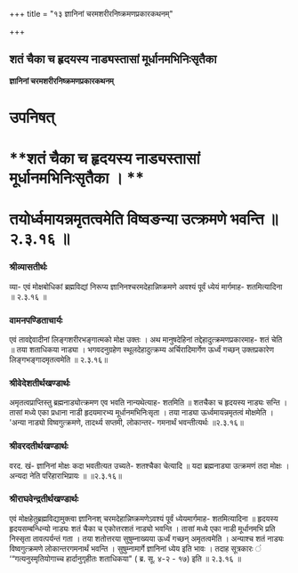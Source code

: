 +++
title = "१३ ज्ञानिनां चरमशरीरनिष्क्रमणप्रकारकथनम्"

+++


## शतं चैका च हृदयस्य नाड्यस्तासां मूर्धानमभिनिःसृतैका

**ज्ञानिनां चरमशरीरनिष्क्रमणप्रकारकथनम्**

# **उपनिषत्**

# **शतं चैका च हृदयस्य नाड्यस्तासां मूर्धानमभिनिःसृतैका । **

# **तयोर्ध्वमायन्नमृतत्वमेति विष्वङन्या उत्क्रमणे भवन्ति ॥ २.३.१६ ॥**

### **श्रीव्यासतीर्थः**

व्या- एवं मोक्षबोधिकां ब्रह्मविद्यां निरूप्य ज्ञानिनश्चरमदेहान्निष्क्रमणे अवश्यं पूर्वं ध्येयं मार्गमाह- शतमित्यादिना ॥ २.३.१६ ॥

### **वामनपण्डिताचार्यः**

एवं तावद्देवादीनां लिङ्गशरीरभङ्गात्मको मोक्ष उक्तः । अथ मानुषदेहिनां तद्देहादुत्क्रमणप्रकारमाह- शतं चेति ॥ तया शताधिकया नाड्या ।
भगवदनुग्रहेण स्थूलदेहादुत्क्रम्य अर्चिरादिमार्गेण ऊर्ध्वं गच्छन् उक्तप्रकारेण लिङ्गभङ्गादमृतत्वमेति ॥ २.३.१६॥

### **श्रीवेदेशतीर्थखण्डार्थः**

अमृतत्वप्राप्तिस्तु ब्रह्मनाड्योत्क्रमण एव भवति नान्यथेत्याह- शतमिति ॥ शतचैका च हृदयस्य नाड्यः सन्ति । तासां मध्ये एका प्रधाना नाडी हृदयमारभ्य मूर्धानमभिनिःसृता । तया नाड्या ऊर्ध्वमायन्नमृतत्वं मोक्षमेति । 'अन्या नाड्यो विष्वगुत्क्रमणे, तादर्थ्य सप्तमी, लोकान्तर- गमनार्थं भवन्तीत्यर्थः ॥२.३.१६॥

### **श्रीवरदतीर्थखण्डार्थः**

वरद. खं- ज्ञानिनां मोक्षः कदा भवतीत्यत उच्यते- शतश्चैका चेत्यादि ॥ यदा ब्रह्मनाड्या उत्क्रमणं तदा मोक्षः । अन्यदा नेति परिहाराभिप्रायः ॥ ॥२.३.१६॥

### **श्रीराघवेन्द्रतीर्थखण्डार्थः**

एवं मोक्षहेतुब्रह्मविद्यामुक्त्वा ज्ञानिनश् चरमदेहान्निष्क्रमणेऽवश्यं पूर्वं ध्येयमार्गमाह- शतमित्यादिना ॥ हृदयस्य हृदयसम्बन्धिन्यो नाड्यः शतं चैका च एकोत्तरशतं नाड्यो भवन्ति । तासां मध्ये एका नाडी मूर्धानमभि प्रति निस्सृता तावत्पर्यन्तं गता । तया शतोत्तरया सुषुम्नाख्यया ऊर्ध्वं गच्छन् अमृतत्वमेति । अन्याश्च शतं नाड्यः विष्वगुत्क्रमणे लोकान्तरगमनार्थं भवन्ति । सुषुम्नामार्गे ज्ञानिनां ध्येय इति भावः । तदाह सूत्रकारः ं ‘“गत्यनुस्मृतियोगाच्च हार्दानुगृहीतः शताधिकया" ( ब्र. सू. ४-२ - १७) इति ॥ २.३.१६ ॥

